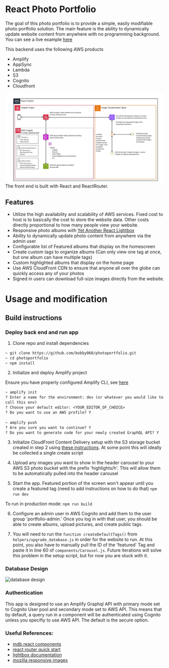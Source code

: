 # React Photo Portfolio

The goal of this photo portfolio is to provide a simple, easily modifiable photo portfolio solution. The main feature is the ability to dynamically update website content from anywhere with no programming background. You can see a live example [here](https://rnorwood.com)

This backend uses the following AWS products
- Amplify
- AppSync
- Lambda
- S3
- Cognito
- Cloudfront

![resource diagram](https://github.com/bobby060/photoportfolio/blob/dev/ResourceDiagrams.jpg)
The front end is built with React and ReactRouter.

## Features
- Utilize the high availability and scalability of AWS services. Fixed cost to host is to basically the cost to store the website data. Other costs directly proportional to how many people view your website.
- Responsive photo albums with [Yet Another React Lightbox](https://yet-another-react-lightbox.com/)
- Ability to dynamically update photo content from anywhere via the admin user
- Configurable list of Featured albums that display on the homescreen
- Create custom tags to organize albums (Can only view one tag at once, but one album can have multiple tags)
- Custom highlighted albums that display on the home page
- Use AWS CloudFront CDN to ensure that anyone all over the globe can quickly access any of your photos
- Signed in users can download full-size images directly from the website.

# Usage and modification


## Build instructions

### Deploy back end and run app

1. Clone repo and install dependencies

```
~ git clone https://github.com/bobby060/photoportfolio.git
~ cd photoportfolio
~ npm install
```

2. Initialize and deploy Amplify project

Ensure you have properly configured Amplify CLI, see [here](https://docs.amplify.aws/cli/start/install/)
```
~ amplify init
? Enter a name for the environment: dev (or whatever you would like to call this env)
? Choose your default editor: <YOUR_EDITOR_OF_CHOICE>
? Do you want to use an AWS profile? Y

~ amplify push
? Are you sure you want to continue? Y
? Do you want to generate code for your newly created GraphQL API? Y
```
3. Initialize CloudFront Content Delivery setup with the S3 storage bucket created in step 2 using [these instructions](https://github.com/aws-samples/image-optimization). At some point this will ideally be collected a single create script

4. Upload any images you want to show in the header carousel to your AWS S3 photo bucket with the prefix 'highlights/h'. This will allow them to be automatically pulled into the header carousel

5. Start the app. Featured portion of the screen won't appear until you create a featured tag (need to add instructions on how to do that)
```npm run dev```

To run in production mode:
```npm run build```

6. Configure an admin user in AWS Cognito and add them to the user group 'portfolio-admin.' Once you log in with that user, you should be able to create albums, upload pictures, and create public tags.

7. You will need to run the `function createDefaultTags()` from `helpers/upgrade_database.js` in order for the website to run. At this point, you also have to manually pull the ID of the 'featured' Tag and paste it in line 60 of `components/Carousel.js`. Future iterations will solve this problem in the setup script, but for now you are stuck with it. 

### Database Design
![database design](https://github.com/bobby060/photoportfolio/blob/dev/photoportfoliouml.jpg)
### Authentication
This app is designed to use an Amplify Graphql API with primary mode set to Cognito User pool and secondary mode set to AWS API. This means that by default, a query run in a component will be authenticated using Cognito unless you specifiy to use AWS API. The default is the secure option.


### Useful References:
- [mdb react components](https://mdbootstrap.com/docs/standard)
- [react router quick start](https://reactrouter.com/en/main/start/tutorial)
- [lightbox documentation](https://yet-another-react-lightbox.com/documentation)
- [mozilla responsive images](https://developer.mozilla.org/en-US/docs/Learn/HTML/Multimedia_and_embedding/Responsive_images)

